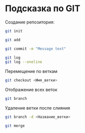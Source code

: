 # Подсказка по GIT

Создание репозитория:
```sh
git init
```
```sh
git add
```
```sh
git commit -m "Message text"
```
```sh
git log
git log --oneline
```

Перемещение по веткам
```sh
git checkout <Имя_ветки>
```

Отображение всех веток
```sh
git branch
```
Удаление ветки после слияния
```sh
git branch -d <Название_ветки>
```

```sh
git merge
```
